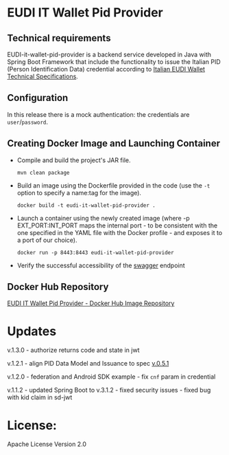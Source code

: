 # EUDI IT Wallet Pid Provider

## Technical requirements

EUDI-it-wallet-pid-provider is a backend service developed in Java with Spring Boot Framework that include the functionality to issue the Italian PID (Person Identification Data) credential according to [Italian EUDI Wallet Technical Specifications](https://italia.github.io/eudi-wallet-it-docs/en/pid-issuance.html).

## Configuration

In this release there is a mock authentication: the credentials are `user`/`password`.

## Creating Docker Image and Launching Container
- Compile and build the project's JAR file.

  `mvn clean package`

- Build an image using the Dockerfile provided in the code (use the `-t` option to specify a name:tag for the image).

  `docker build -t eudi-it-wallet-pid-provider .`

- Launch a container using the newly created image (where -p EXT_PORT:INT_PORT maps the internal port - to be consistent with the one specified in the YAML file with the Docker profile - and exposes it to a port of our choice).

  `docker run -p 8443:8443 eudi-it-wallet-pid-provider`
  
- Verify the successful accessibility of the [swagger](http://localhost:8443/swagger-ui/index.html) endpoint

## Docker Hub Repository

[EUDI IT Wallet Pid Provider - Docker Hub Image Repository](https://hub.docker.com/r/ipzssviluppo/eudi-it-wallet-pid-provider)

# Updates

v.1.3.0 - authorize returns code and state in jwt

v.1.2.1 - align PID Data Model and Issuance to spec [v.0.5.1](https://github.com/italia/eudi-wallet-it-docs/tree/0.5.1)

v.1.2.0 - federation and Android SDK example - fix `cnf` param in credential

v.1.1.2 - updated Spring Boot to v.3.1.2 - fixed security issues - fixed bug with kid claim in sd-jwt

# License: 
Apache License Version 2.0


